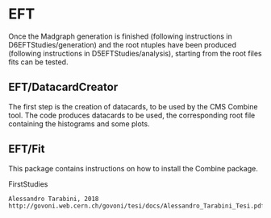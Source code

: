 # EFT

Once the Madgraph generation is finished (following instructions in D6EFTStudies/generation)
and the root ntuples have been produced (following instructions in D5EFTStudies/analysis),
starting from the root files fits can be tested.

## EFT/DatacardCreator

The first step is the creation of datacards, to be used by the CMS Combine tool.
The code produces datacards to be used, the corresponding root file containing the histograms and some plots.


## EFT/Fit

This package contains instructions on how to install the Combine package.

FirstStudies

    Alessandro Tarabini, 2018
    http://govoni.web.cern.ch/govoni/tesi/docs/Alessandro_Tarabini_Tesi.pdf
    
    